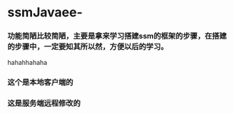 # ssmJavaee-

### 功能简陋比较简陋，主要是拿来学习搭建ssm的框架的步骤，在搭建的步骤中，一定要知其所以然，方便以后的学习。




hahahhahaha



### 这个是本地客户端的


### 这是服务端远程修改的
